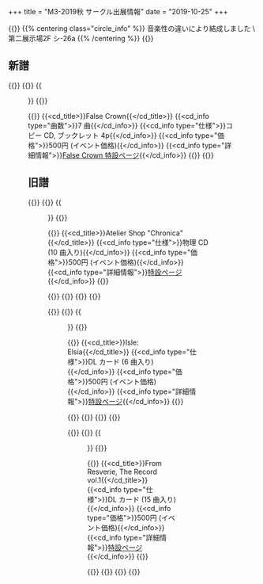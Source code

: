 +++
title = "M3-2019秋 サークル出展情報"
date = "2019-10-25"
+++

{{<description>}}
{{% centering class="circle_info" %}}
音楽性の違いにより結成しました \\
第二展示場2F シ-26a
{{% /centering %}}
{{</description>}}

## 新譜

{{<flexbox>}}
  {{<flexitem width="360px">}}
    {{<figure src="/img/004/jacket.png">}}
  {{</flexitem>}}

  {{<flexitem class="cd_info" width="350px">}}
    {{<cd_title>}}False Crown{{</cd_title>}}
    {{<cd_info type="曲数">}}7 曲{{</cd_info>}}
    {{<cd_info type="仕様">}}コピー CD, ブックレット 4p{{</cd_info>}}
    {{<cd_info type="価格">}}500円 (イベント価格){{</cd_info>}}
    {{<cd_info type="詳細情報">}}<a href="/discography/004/">False Crown 特設ページ</a>{{</cd_info>}}
  {{</flexitem>}}
{{</flexbox>}}

## 旧譜

{{<flexbox>}}
  {{<flexitem width="240px">}}
    {{<figure src="/img/003/jacket.png">}}
  {{</flexitem>}}

  {{<flexitem class="cd_info" width="350px">}}
    {{<cd_title>}}Atelier Shop "Chronica"{{</cd_title>}}
    {{<cd_info type="仕様">}}物理 CD (10 曲入り){{</cd_info>}}
    {{<cd_info type="価格">}}500円 (イベント価格){{</cd_info>}}
    {{<cd_info type="詳細情報">}}<a href="/discography/003/">特設ページ</a>{{</cd_info>}}
  {{</flexitem>}}

  {{<xfd>}}
  {{<soundcloud height="160px" trackid="517508286" color="aa2626">}}
  {{</xfd>}}
{{</flexbox>}}

{{<flexbox>}}
  {{<flexitem width="240px">}}
    {{<figure src="/img/002/jacket.png">}}
  {{</flexitem>}}

  {{<flexitem class="cd_info" width="350px">}}
    {{<cd_title>}}Isle: Elsia{{</cd_title>}}
    {{<cd_info type="仕様">}}DL カード (6 曲入り){{</cd_info>}}
    {{<cd_info type="価格">}}500円 (イベント価格){{</cd_info>}}
    {{<cd_info type="詳細情報">}}<a href="/discography/002/">特設ページ</a>{{</cd_info>}}
  {{</flexitem>}}

  {{<xfd>}}
  {{<soundcloud height="160px" trackid="455953146" color="262626">}}
  {{</xfd>}}
{{</flexbox>}}

{{<flexbox>}}
  {{<flexitem width="240px">}}
    {{<figure src="/img/001/jacket.png">}}
  {{</flexitem>}}

  {{<flexitem class="cd_info" width="350px">}}
    {{<cd_title>}}From Resverie, The Record vol.1{{</cd_title>}}
    {{<cd_info type="仕様">}}DL カード (15 曲入り){{</cd_info>}}
    {{<cd_info type="価格">}}500円 (イベント価格){{</cd_info>}}
    {{<cd_info type="詳細情報">}}<a href="/discography/001/">特設ページ</a>{{</cd_info>}}
  {{</flexitem>}}

  {{<xfd>}}
  {{<soundcloud height="160px" trackid="348031071" color="0066cc" >}}
  {{</xfd>}}
{{</flexbox>}}
